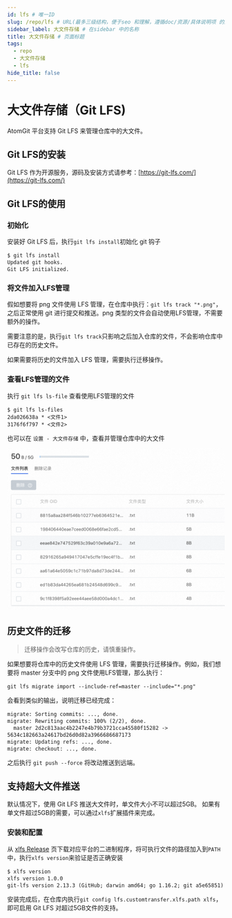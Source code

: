 ```yaml
---
id: lfs # 唯一ID
slug: /repo/lfs # URL(最多三级结构，便于seo 和理解，遵循doc/资源/具体说明项 的原则)
sidebar_label: 大文件存储 # 在sidebar 中的名称
title: 大文件存储 # 页面标题
tags:
  - repo
  - 大文件存储
  - lfs
hide_title: false
---
```


# 大文件存储（Git LFS)
AtomGit 平台支持 Git LFS 来管理仓库中的大文件。
## Git LFS的安装
Git LFS 作为开源服务，源码及安装方式请参考：[https://git-lfs.com/](https://git-lfs.com/)
## Git LFS的使用
### 初始化
安装好 Git LFS 后，执行`git lfs install`初始化 git 钩子
```shell
$ git lfs install
Updated git hooks.
Git LFS initialized.
```
### 将文件加入LFS管理
假如想要将 png 文件使用 LFS 管理，在仓库中执行：`git lfs track "*.png"`，之后正常使用 git 进行提交和推送。png 类型的文件会自动使用LFS管理，不需要额外的操作。

需要注意的是，执行`git lfs track`只影响之后加入仓库的文件，不会影响仓库中已存在的历史文件。

如果需要将历史的文件加入 LFS 管理，需要执行迁移操作。
### 查看LFS管理的文件
执行 `git lfs ls-file` 查看使用LFS管理的文件
```shell
$ git lfs ls-files
2da026638a * <文件1>
3176f6f797 * <文件2>
```
也可以在 `设置 - 大文件存储` 中，查看并管理仓库中的大文件

![image.png](./img/lfs-manage.png)
## 历史文件的迁移
> 迁移操作会改写仓库的历史，请慎重操作。


如果想要将仓库中的历史文件使用 LFS 管理，需要执行迁移操作。例如，我们想要将 master 分支中的 png 文件使用LFS管理，那么执行：
```shell
git lfs migrate import --include-ref=master --include="*.png"
```

会看到类似的输出，说明迁移已经完成：
```shell
migrate: Sorting commits: ..., done.
migrate: Rewriting commits: 100% (2/2), done.
  master 2d2c813aac4b2247e4b79b3721cca45580f15282 -> 5634c182663a24617bd26d0d82a3966686687173
migrate: Updating refs: ..., done.
migrate: checkout: ..., done.
```

之后执行 `git push --force` 将改动推送到远端。

## 支持超大文件推送
默认情况下，使用 Git LFS 推送大文件时，单文件大小不可以超过5GB。
如果有单文件超过5GB的需要，可以通过`xlfs`扩展插件来完成。

### 安装和配置
从 [xlfs Release](https://atomgit.com/OpenAtomFoundation/xlfs/tags?tab=release) 页下载对应平台的二进制程序，将可执行文件的路径加入到`PATH`中，执行`xlfs version`来验证是否正确安装

```shell
$ xlfs version
xlfs version 1.0.0
git-lfs version 2.13.3 (GitHub; darwin amd64; go 1.16.2; git a5e65851)
```

安装完成后，在仓库内执行`git config lfs.customtransfer.xlfs.path xlfs`，即可启用 Git LFS 对超过5GB文件的支持。
